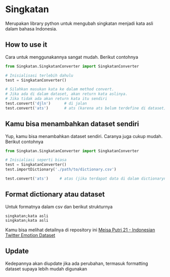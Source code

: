 # Singkatan
Merupakan library python untuk mengubah singkatan menjadi kata asli dalam bahasa Indonesia. 

## How to use it
Cara untuk menggunakannya sangat mudah. Berikut contohnya
```python
from Singkatan.SingkatanConverter import SingkatanConverter

# Inisialisasi terlebih dahulu
test = SingkatanConverter()

# Silahkan masukan kata ke dalam method convert.
# Jika ada di dalam dataset, akan return kata aslinya. 
# Jika tidak ada akan return kata itu sendiri
test.convert('djln')      # di jalan
test.convert('ats')       # ats (karena ats belum terdefine di dataset)
```
## Kamu bisa menambahkan dataset sendiri
Yup, kamu bisa menambahkan dataset sendiri. Caranya juga cukup mudah. Berikut contohnya
```python
from Singkatan.SingkatanConverter import SingkatanConverter

# Inisialiasi seperti biasa
test = SingkatanConverter()
test.importDictionary('./path/to/dictionary.csv')

test.convert('ats')     # atas (jika terdapat data di dalam dictionarynya)
```

## Format dictionary atau dataset
Untuk formatnya dalam csv dan berikut strukturnya
```csv
singkatan;kata asli
singkatan;kata asli
```
Kamu bisa melihat detailnya di repository ini [Meisa Putri 21 - Indonesian Twitter Emotion Dataset](https://github.com/meisaputri21/Indonesian-Twitter-Emotion-Dataset)

## Update
Kedepannya akan diupdate jika ada perubahan, termasuk formatting dataset supaya lebih mudah digunakan